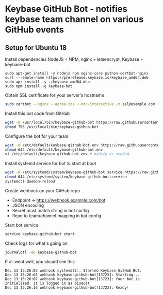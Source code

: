 # Keybase GitHub Bot - notifies keybase team channel on various GitHub events

## Setup for Ubuntu 18

Install dependencies NodeJS + NPM, nginx + letsencrypt, Keybase + keybase-bot
```base
sudo apt-get install -y nodejs npm nginx-core python-certbot-nginx
curl --remote-name https://prerelease.keybase.io/keybase_amd64.deb
sudo apt install -y ./keybase_amd64.deb
sudo npm install -g keybase-bot
```

Obtain SSL certificate for your server's hostname
```bash
sudo certbot --nginx --agree-tos --non-interactive -m ssl@example.com -d webhook.example.com
```

Install this bot code from GitHub
```bash
wget -O /usr/local/bin/keybase-github-bot https://raw.githubusercontent.com/wiz/keybase-github-bot/master/keybase-github-bot
chmod 755 /usr/local/bin/keybase-github-bot
```

Configure the bot for your team
```bash
wget -O /etc/default/keybase-github-bot.env https://raw.githubusercontent.com/wiz/keybase-github-bot/master/keybase-github-bot.env
chmod 644 /etc/default/keybase-github-bot.env
vi /etc/default/keybase-github-bot.env # modify as needed
```

Install systemd service for bot to start at boot
```bash
wget -O /etc/systemd/system/keybase-github-bot.service https://raw.githubusercontent.com/wiz/keybase-github-bot/master/keybase-github-bot.service
chmod 644 /etc/systemd/system/keybase-github-bot.service
systemctl daemon-reload
```

Create webhook on your GitHub repo
* Endpoint -> https://webhook.example.com/bot
* JSON encoding
* Secret must match string in bot config
* Repo to team/channel mapping in bot config

Start bot service
```bash
service keybase-github-bot start
```

Check logs for what's going on
```bash
journalctl -eu keybase-github-bot
```

If all went well, you should see this
```
Dec 13 15:26:03 webhook systemd[1]: Started Keybase GitHub Bot.
Dec 13 15:26:03 webhook keybase-github-bot[13723]: Starting...
Dec 13 15:26:07 webhook keybase-github-bot[13723]: Your bot is initialized. It is logged in as bisqcat
Dec 13 15:26:16 webhook keybase-github-bot[13723]: Ready!
```
